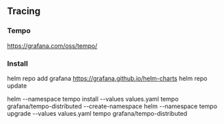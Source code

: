 ## Tracing
### Tempo
https://grafana.com/oss/tempo/

### Install
helm repo add grafana https://grafana.github.io/helm-charts
helm repo update

helm --namespace tempo install --values values.yaml tempo grafana/tempo-distributed --create-namespace
helm --namespace tempo upgrade --values values.yaml tempo grafana/tempo-distributed

